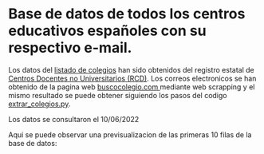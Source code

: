 # Base de datos de todos los centros educativos  españoles con su respectivo e-mail.

Los datos del [listado de colegios](Listado.xls) han sido obtenidos del registro estatal de [Centros Docentes no Universitarios (RCD)](https://www.educacion.gob.es/centros/home.do).
Los correos electronicos se han obtenido de la pagina web [buscocolegio.com ](https://www.buscocolegio.com/) mediante web scrapping y el mismo resultado se puede obtener siguiendo los pasos del codigo [extrar_colegios.py](extraer_colegios.py).

Los datos se consultaron el 10/06/2022

Aqui se puede observar una previsualizacion de las primeras 10 filas de la base de datos:
